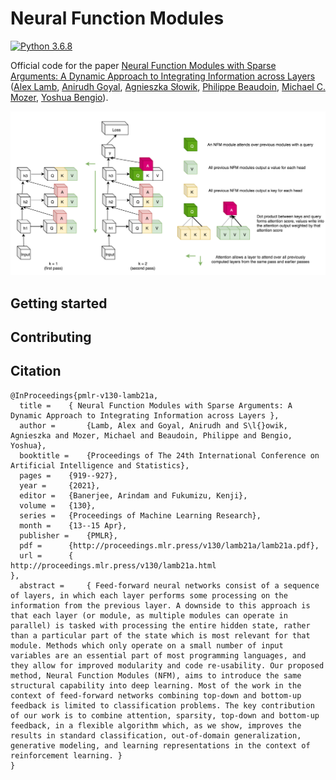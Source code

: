 # Neural Function Modules

[![Python 3.6.8](https://img.shields.io/badge/python-3.6-blue.svg)](https://www.python.org/downloads/release/python-360/)

Official code for the paper [Neural Function Modules with Sparse Arguments: A Dynamic Approach to Integrating Information across Layers](https://arxiv.org/abs/2010.08012) ([Alex Lamb](https://sites.google.com/view/alexmlamb), [Anirudh Goyal](https://anirudh9119.github.io/), [Agnieszka Słowik](https://slowika.github.io/), [Philippe Beaudoin](https://twitter.com/PhilBeaudoin?ref_src=twsrc%5Egoogle%7Ctwcamp%5Eserp%7Ctwgr%5Eauthor), [Michael C. Mozer](https://home.cs.colorado.edu/~mozer/index.php), [Yoshua Bengio](https://yoshuabengio.org/)).

![alt text](https://github.com/Slowika/NeuralFunctionModules/blob/main/figures/nfm.png)

## Getting started

## Contributing 

## Citation

```
@InProceedings{pmlr-v130-lamb21a,
  title = 	 { Neural Function Modules with Sparse Arguments: A Dynamic Approach to Integrating Information across Layers },
  author =       {Lamb, Alex and Goyal, Anirudh and S\l{}owik, Agnieszka and Mozer, Michael and Beaudoin, Philippe and Bengio, Yoshua},
  booktitle = 	 {Proceedings of The 24th International Conference on Artificial Intelligence and Statistics},
  pages = 	 {919--927},
  year = 	 {2021},
  editor = 	 {Banerjee, Arindam and Fukumizu, Kenji},
  volume = 	 {130},
  series = 	 {Proceedings of Machine Learning Research},
  month = 	 {13--15 Apr},
  publisher =    {PMLR},
  pdf = 	 {http://proceedings.mlr.press/v130/lamb21a/lamb21a.pdf},
  url = 	 {
http://proceedings.mlr.press/v130/lamb21a.html
},
  abstract = 	 { Feed-forward neural networks consist of a sequence of layers, in which each layer performs some processing on the information from the previous layer. A downside to this approach is that each layer (or module, as multiple modules can operate in parallel) is tasked with processing the entire hidden state, rather than a particular part of the state which is most relevant for that module. Methods which only operate on a small number of input variables are an essential part of most programming languages, and they allow for improved modularity and code re-usability. Our proposed method, Neural Function Modules (NFM), aims to introduce the same structural capability into deep learning. Most of the work in the context of feed-forward networks combining top-down and bottom-up feedback is limited to classification problems. The key contribution of our work is to combine attention, sparsity, top-down and bottom-up feedback, in a flexible algorithm which, as we show, improves the results in standard classification, out-of-domain generalization, generative modeling, and learning representations in the context of reinforcement learning. }
}

```
